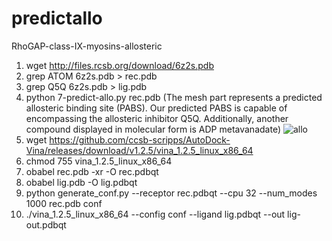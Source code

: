 # predictallo
RhoGAP-class-IX-myosins-allosteric
1. wget http://files.rcsb.org/download/6z2s.pdb
2. grep ATOM 6z2s.pdb > rec.pdb
3. grep Q5Q 6z2s.pdb > lig.pdb
4.  python 7-predict-allo.py rec.pdb   (The mesh part represents a predicted allosteric binding site (PABS). Our predicted PABS is capable of encompassing the allosteric inhibitor Q5Q. Additionally, another compound displayed in molecular form is ADP metavanadate)
![allo](https://github.com/user-attachments/assets/7d8ac510-3480-4e8e-aade-82adb0f5797e)
5. wget https://github.com/ccsb-scripps/AutoDock-Vina/releases/download/v1.2.5/vina_1.2.5_linux_x86_64
6. chmod 755 vina_1.2.5_linux_x86_64
7. obabel rec.pdb -xr -O rec.pdbqt
8. obabel lig.pdb -O lig.pdbqt
9. python generate_conf.py --receptor rec.pdbqt --cpu 32 --num_modes 1000 rec.pdb conf
10. ./vina_1.2.5_linux_x86_64  --config conf --ligand lig.pdbqt --out lig-out.pdbqt
